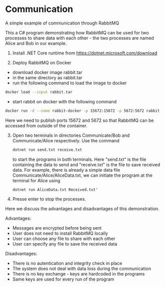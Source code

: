 # Communication
A simple example of communication through RabbitMQ

This a C# program demonstrating how RabbitMQ can be used for two processes to share data with each other - the two processes are named Alice and Bob in our example.

1. Install .NET Core runtime from https://dotnet.microsoft.com/download

2. Deploy RabbitMQ on Docker
  - download docker image rabbit.tar
  - in the same directory as rabbit.tar
  - run the following command to load the image to docker
  ```bash
  docker load --input rabbit.tar
  ```
  - start rabbit on docker with the following command
  ```bash
  docker run -d --name rabbit-docker -p 15672:15672 -p 5672:5672 rabbit
  ```
  Here we need to publish ports 15672 and 5672 so that RabbitMQ can be accessed from outside of the container.
  
3. Open two terminals in directories Communicate/Bob and Communicate/Alice respectively.
   Use the command 
   ```bash
   dotnet run send.txt receive.txt
   ```
   to start the programs in both terminals. Here "send.txt" is the file containing the data to send and "receive.txt" is the file to save received data.
   For example, there is already a simple data file Communicate/Alice/AliceData.txt, we can initiate the program at the terminal for Alice using 
   ```bash
   dotnet run AliceData.txt Received.txt"
   ```
   
4. Presse enter to stop the processes.


Here we discuss the advantages and disadvantages of this demonstration.

Advantages:
- Messages are encrypted before being sent
- User does not need to install RabbitMQ locally
- User can choose any file to share with each other
- User can specify any file to save the received data

Disadvantages:
- There is no autentication and integrity check in place
- The system does not deal with data loss during the communication
- There is no key exchange - keys are hardcoded in the programs
- Same keys are used for every run of the program
